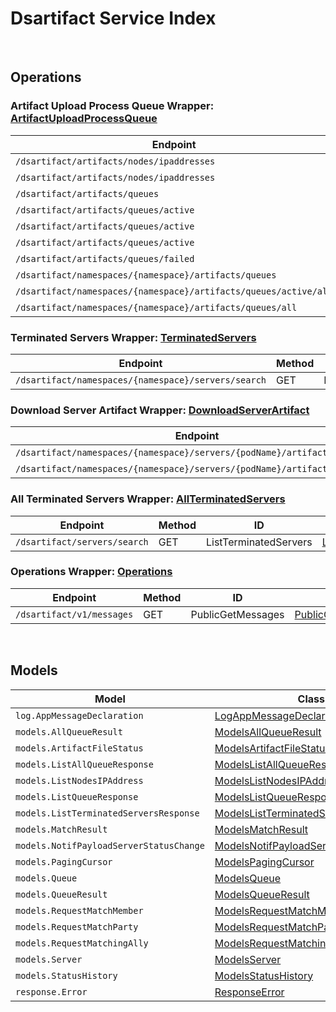 [//]: # (Code generated. DO NOT EDIT.)

# Dsartifact Service Index

&nbsp;

## Operations

### Artifact Upload Process Queue Wrapper:  [ArtifactUploadProcessQueue](../../src/main/java/net/accelbyte/sdk/api/dsartifact/wrappers/ArtifactUploadProcessQueue.java)
| Endpoint | Method | ID | Class | Example |
|---|---|---|---|---|
| `/dsartifact/artifacts/nodes/ipaddresses` | GET | ListNodesIPAddress | [ListNodesIPAddress](../../src/main/java/net/accelbyte/sdk/api/dsartifact/operations/artifact_upload_process_queue/ListNodesIPAddress.java) | [ListNodesIPAddress](../../samples/cli/src/main/java/net/accelbyte/sdk/cli/api/dsartifact/artifact_upload_process_queue/ListNodesIPAddress.java) |
| `/dsartifact/artifacts/nodes/ipaddresses` | DELETE | DeleteNodeByID | [DeleteNodeByID](../../src/main/java/net/accelbyte/sdk/api/dsartifact/operations/artifact_upload_process_queue/DeleteNodeByID.java) | [DeleteNodeByID](../../samples/cli/src/main/java/net/accelbyte/sdk/cli/api/dsartifact/artifact_upload_process_queue/DeleteNodeByID.java) |
| `/dsartifact/artifacts/queues` | GET | ListQueue | [ListQueue](../../src/main/java/net/accelbyte/sdk/api/dsartifact/operations/artifact_upload_process_queue/ListQueue.java) | [ListQueue](../../samples/cli/src/main/java/net/accelbyte/sdk/cli/api/dsartifact/artifact_upload_process_queue/ListQueue.java) |
| `/dsartifact/artifacts/queues/active` | GET | GetActiveQueue | [GetActiveQueue](../../src/main/java/net/accelbyte/sdk/api/dsartifact/operations/artifact_upload_process_queue/GetActiveQueue.java) | [GetActiveQueue](../../samples/cli/src/main/java/net/accelbyte/sdk/cli/api/dsartifact/artifact_upload_process_queue/GetActiveQueue.java) |
| `/dsartifact/artifacts/queues/active` | PUT | SetActiveQueue | [SetActiveQueue](../../src/main/java/net/accelbyte/sdk/api/dsartifact/operations/artifact_upload_process_queue/SetActiveQueue.java) | [SetActiveQueue](../../samples/cli/src/main/java/net/accelbyte/sdk/cli/api/dsartifact/artifact_upload_process_queue/SetActiveQueue.java) |
| `/dsartifact/artifacts/queues/active` | DELETE | DeleteActiveQueue | [DeleteActiveQueue](../../src/main/java/net/accelbyte/sdk/api/dsartifact/operations/artifact_upload_process_queue/DeleteActiveQueue.java) | [DeleteActiveQueue](../../samples/cli/src/main/java/net/accelbyte/sdk/cli/api/dsartifact/artifact_upload_process_queue/DeleteActiveQueue.java) |
| `/dsartifact/artifacts/queues/failed` | PUT | ReportFailedUpload | [ReportFailedUpload](../../src/main/java/net/accelbyte/sdk/api/dsartifact/operations/artifact_upload_process_queue/ReportFailedUpload.java) | [ReportFailedUpload](../../samples/cli/src/main/java/net/accelbyte/sdk/cli/api/dsartifact/artifact_upload_process_queue/ReportFailedUpload.java) |
| `/dsartifact/namespaces/{namespace}/artifacts/queues` | DELETE | DeleteQueue | [DeleteQueue](../../src/main/java/net/accelbyte/sdk/api/dsartifact/operations/artifact_upload_process_queue/DeleteQueue.java) | [DeleteQueue](../../samples/cli/src/main/java/net/accelbyte/sdk/cli/api/dsartifact/artifact_upload_process_queue/DeleteQueue.java) |
| `/dsartifact/namespaces/{namespace}/artifacts/queues/active/all` | GET | ListAllActiveQueue | [ListAllActiveQueue](../../src/main/java/net/accelbyte/sdk/api/dsartifact/operations/artifact_upload_process_queue/ListAllActiveQueue.java) | [ListAllActiveQueue](../../samples/cli/src/main/java/net/accelbyte/sdk/cli/api/dsartifact/artifact_upload_process_queue/ListAllActiveQueue.java) |
| `/dsartifact/namespaces/{namespace}/artifacts/queues/all` | GET | ListAllQueue | [ListAllQueue](../../src/main/java/net/accelbyte/sdk/api/dsartifact/operations/artifact_upload_process_queue/ListAllQueue.java) | [ListAllQueue](../../samples/cli/src/main/java/net/accelbyte/sdk/cli/api/dsartifact/artifact_upload_process_queue/ListAllQueue.java) |

### Terminated Servers Wrapper:  [TerminatedServers](../../src/main/java/net/accelbyte/sdk/api/dsartifact/wrappers/TerminatedServers.java)
| Endpoint | Method | ID | Class | Example |
|---|---|---|---|---|
| `/dsartifact/namespaces/{namespace}/servers/search` | GET | ListTerminatedServersWithNamespace | [ListTerminatedServersWithNamespace](../../src/main/java/net/accelbyte/sdk/api/dsartifact/operations/terminated_servers/ListTerminatedServersWithNamespace.java) | [ListTerminatedServersWithNamespace](../../samples/cli/src/main/java/net/accelbyte/sdk/cli/api/dsartifact/terminated_servers/ListTerminatedServersWithNamespace.java) |

### Download Server Artifact Wrapper:  [DownloadServerArtifact](../../src/main/java/net/accelbyte/sdk/api/dsartifact/wrappers/DownloadServerArtifact.java)
| Endpoint | Method | ID | Class | Example |
|---|---|---|---|---|
| `/dsartifact/namespaces/{namespace}/servers/{podName}/artifacts/download` | GET | DownloadServerArtifacts | [DownloadServerArtifacts](../../src/main/java/net/accelbyte/sdk/api/dsartifact/operations/download_server_artifact/DownloadServerArtifacts.java) | [DownloadServerArtifacts](../../samples/cli/src/main/java/net/accelbyte/sdk/cli/api/dsartifact/download_server_artifact/DownloadServerArtifacts.java) |
| `/dsartifact/namespaces/{namespace}/servers/{podName}/artifacts/exists` | GET | CheckServerArtifact | [CheckServerArtifact](../../src/main/java/net/accelbyte/sdk/api/dsartifact/operations/download_server_artifact/CheckServerArtifact.java) | [CheckServerArtifact](../../samples/cli/src/main/java/net/accelbyte/sdk/cli/api/dsartifact/download_server_artifact/CheckServerArtifact.java) |

### All Terminated Servers Wrapper:  [AllTerminatedServers](../../src/main/java/net/accelbyte/sdk/api/dsartifact/wrappers/AllTerminatedServers.java)
| Endpoint | Method | ID | Class | Example |
|---|---|---|---|---|
| `/dsartifact/servers/search` | GET | ListTerminatedServers | [ListTerminatedServers](../../src/main/java/net/accelbyte/sdk/api/dsartifact/operations/all_terminated_servers/ListTerminatedServers.java) | [ListTerminatedServers](../../samples/cli/src/main/java/net/accelbyte/sdk/cli/api/dsartifact/all_terminated_servers/ListTerminatedServers.java) |

### Operations Wrapper:  [Operations](../../src/main/java/net/accelbyte/sdk/api/dsartifact/wrappers/Operations.java)
| Endpoint | Method | ID | Class | Example |
|---|---|---|---|---|
| `/dsartifact/v1/messages` | GET | PublicGetMessages | [PublicGetMessages](../../src/main/java/net/accelbyte/sdk/api/dsartifact/operations/operations/PublicGetMessages.java) | [PublicGetMessages](../../samples/cli/src/main/java/net/accelbyte/sdk/cli/api/dsartifact/operations/PublicGetMessages.java) |


&nbsp;

## Models

| Model | Class |
|---|---|
| `log.AppMessageDeclaration` | [LogAppMessageDeclaration](../../src/main/java/net/accelbyte/sdk/api/dsartifact/models/LogAppMessageDeclaration.java) |
| `models.AllQueueResult` | [ModelsAllQueueResult](../../src/main/java/net/accelbyte/sdk/api/dsartifact/models/ModelsAllQueueResult.java) |
| `models.ArtifactFileStatus` | [ModelsArtifactFileStatus](../../src/main/java/net/accelbyte/sdk/api/dsartifact/models/ModelsArtifactFileStatus.java) |
| `models.ListAllQueueResponse` | [ModelsListAllQueueResponse](../../src/main/java/net/accelbyte/sdk/api/dsartifact/models/ModelsListAllQueueResponse.java) |
| `models.ListNodesIPAddress` | [ModelsListNodesIPAddress](../../src/main/java/net/accelbyte/sdk/api/dsartifact/models/ModelsListNodesIPAddress.java) |
| `models.ListQueueResponse` | [ModelsListQueueResponse](../../src/main/java/net/accelbyte/sdk/api/dsartifact/models/ModelsListQueueResponse.java) |
| `models.ListTerminatedServersResponse` | [ModelsListTerminatedServersResponse](../../src/main/java/net/accelbyte/sdk/api/dsartifact/models/ModelsListTerminatedServersResponse.java) |
| `models.MatchResult` | [ModelsMatchResult](../../src/main/java/net/accelbyte/sdk/api/dsartifact/models/ModelsMatchResult.java) |
| `models.NotifPayloadServerStatusChange` | [ModelsNotifPayloadServerStatusChange](../../src/main/java/net/accelbyte/sdk/api/dsartifact/models/ModelsNotifPayloadServerStatusChange.java) |
| `models.PagingCursor` | [ModelsPagingCursor](../../src/main/java/net/accelbyte/sdk/api/dsartifact/models/ModelsPagingCursor.java) |
| `models.Queue` | [ModelsQueue](../../src/main/java/net/accelbyte/sdk/api/dsartifact/models/ModelsQueue.java) |
| `models.QueueResult` | [ModelsQueueResult](../../src/main/java/net/accelbyte/sdk/api/dsartifact/models/ModelsQueueResult.java) |
| `models.RequestMatchMember` | [ModelsRequestMatchMember](../../src/main/java/net/accelbyte/sdk/api/dsartifact/models/ModelsRequestMatchMember.java) |
| `models.RequestMatchParty` | [ModelsRequestMatchParty](../../src/main/java/net/accelbyte/sdk/api/dsartifact/models/ModelsRequestMatchParty.java) |
| `models.RequestMatchingAlly` | [ModelsRequestMatchingAlly](../../src/main/java/net/accelbyte/sdk/api/dsartifact/models/ModelsRequestMatchingAlly.java) |
| `models.Server` | [ModelsServer](../../src/main/java/net/accelbyte/sdk/api/dsartifact/models/ModelsServer.java) |
| `models.StatusHistory` | [ModelsStatusHistory](../../src/main/java/net/accelbyte/sdk/api/dsartifact/models/ModelsStatusHistory.java) |
| `response.Error` | [ResponseError](../../src/main/java/net/accelbyte/sdk/api/dsartifact/models/ResponseError.java) |
